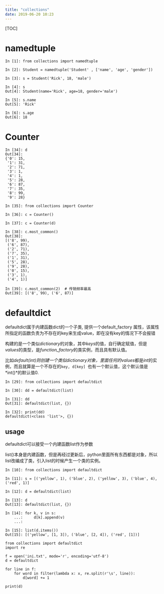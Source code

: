 ```yaml
---
title: "collections"
date: 2019-06-20 10:23
---
```

[TOC]



# namedtuple

```
In [1]: from collections import namedtuple

In [2]: Student = namedtuple('Student' , ['name', 'age', 'gender'])

In [3]: s = Student('Rick', 18, 'male')

In [4]: s
Out[4]: Student(name='Rick', age=18, gender='male')

In [5]: s.name
Out[5]: 'Rick'

In [6]: s.age
Out[6]: 18
```



# Counter

```
In [34]: d
Out[34]:
{'0': 15,
 '1': 31,
 '2': 71,
 '3': 1,
 '4': 1,
 '5': 28,
 '6': 87,
 '7': 35,
 '8': 99,
 '9': 28}

In [35]: from collections import Counter

In [36]: c = Counter()

In [37]: c = Counter(d)

In [38]: c.most_common()
Out[38]:
[('8', 99),
 ('6', 87),
 ('2', 71),
 ('7', 35),
 ('1', 31),
 ('5', 28),
 ('9', 28),
 ('0', 15),
 ('3', 1),
 ('4', 1)]

In [39]: c.most_common(2)  # 传销频率最高
Out[39]: [('8', 99), ('6', 87)]
```



# defaultdict

defaultdict属于内建函数dict的一个子类, 提供一个default_factory 属性，该属性所指定的函数负责为不存在的key来生成value，即在没有key的情况下不会报错



构建的是一个类似*dictionary*的对象，其中*keys*的值，自行确定赋值，但是*values*的类型，是*function_factory*的类实例，而且具有默认值。

比如*default(int)*则创建一个类似dictionary对象，里面任何的*values*都是*int*的实例，而且就算是一个不存在的`key, d[key] `也有一个默认值，这个默认值是*int()*的默认值0.

```
In [29]: from collections import defaultdict

In [30]: dd = defaultdict(list)

In [31]: dd
Out[31]: defaultdict(list, {})

In [32]: print(dd)
defaultdict(<class 'list'>, {})
```

 



## usage

defaultdict可以接受一个内建函数list作为参数

list()本身是内建函数，但是再经过更新后，python里面所有东西都是对象，所以list改编成了类，引入list的时候产生一个类的实例。

```
In [10]: from collections import defaultdict

In [11]: s = [('yellow', 1), ('blue', 2), ('yellow', 3), ('blue', 4), ('red', 1)]

In [12]: d = defaultdict(list)

In [13]: d
Out[13]: defaultdict(list, {})

In [14]: for k, v in s:
    ...:     d[k].append(v)
    ...:

In [15]: list(d.items())
Out[15]: [('yellow', [1, 3]), ('blue', [2, 4]), ('red', [1])]
```





```
from collections import defaultdict
import re

f = open('ini.txt', mode='r', encoding='utf-8')
d = defaultdict

for line in f:
    for word in filter(lambda x: x, re.split(r'\s', line)):
        d[word] += 1

print(d)
```

